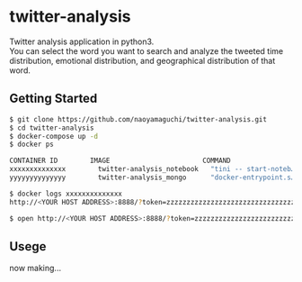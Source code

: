 # twitter-analysis
Twitter analysis application in python3.  
You can select the word you want to search and analyze the tweeted time distribution, emotional distribution, and geographical distribution of that word.

## Getting Started

```bash
$ git clone https://github.com/naoyamaguchi/twitter-analysis.git
$ cd twitter-analysis
$ docker-compose up -d
$ docker ps

CONTAINER ID        IMAGE                       COMMAND                  CREATED             STATUS              PORTS                      NAMES
xxxxxxxxxxxxxx        twitter-analysis_notebook   "tini -- start-noteb…"   11 seconds ago      Up 10 seconds       0.0.0.0:8888->8888/tcp     twitter-analysis_notebook_1
yyyyyyyyyyyyyy        twitter-analysis_mongo      "docker-entrypoint.s…"   12 seconds ago      Up 11 seconds       0.0.0.0:27017->27017/tcp   twitter-analysis_mongo_1

$ docker logs xxxxxxxxxxxxxx
http://<YOUR HOST ADDRESS>:8888/?token=zzzzzzzzzzzzzzzzzzzzzzzzzzzzzzzzzzzzzzzzzzzzz

$ open http://<YOUR HOST ADDRESS>:8888/?token=zzzzzzzzzzzzzzzzzzzzzzzzzzzzzzzzzzzzzzzzzzzzz
```

## Usege
now making...
